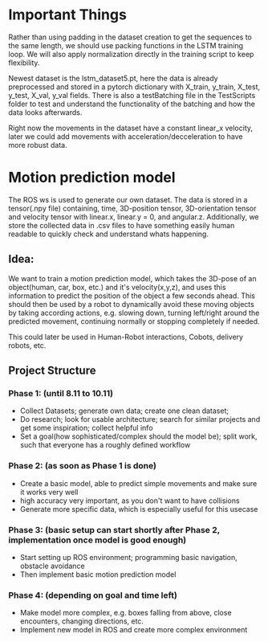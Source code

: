# Important Things

Rather than using padding in the dataset creation to get the sequences to the same length, we should use packing functions in the LSTM training loop.
We will also apply normalization directly in the training script to keep flexibility.

Newest dataset is the lstm_dataset5.pt, here the data is already preprocessed and stored in a pytorch dictionary with X_train, y_train, X_test, y_test, X_val, y_val fields. There is also a testBatching file in the TestScripts folder to test and understand the functionality of the batching and how the data looks afterwards. 

Right now the movements in the dataset have a constant linear_x velocity, later we could add movements with acceleration/decceleration to have more robust data.

# Motion prediction model

The ROS ws is used to generate our own dataset. The data is stored in a tensor(.npy file) containing, time, 3D-position tensor, 3D-orientation tensor and velocity tensor with linear.x, linear.y = 0, and angular.z. Additionally, we store the collected data in .csv files to have something easily human readable to quickly check and understand whats happening. 

## Idea:

We want to train a motion prediction model, which takes the 3D-pose of an object(human, car, box, etc.) and it's velocity(x,y,z), and uses this information to predict the position of the object a few seconds ahead. This should then be used by a robot to dynamically avoid these moving objects by taking according actions, e.g. slowing down, turning left/right around the predicted movement, continuing normally or stopping completely if needed.

This could later be used in Human-Robot interactions, Cobots, delivery robots, etc.

## Project Structure

### Phase 1: (until 8.11 to 10.11)

* Collect Datasets; generate own data; create one clean dataset;
* Do research; look for usable architecture; search for similar projects and get some inspiration; collect helpful info
* Set a goal(how sophisticated/complex should the model be); split work, such that everyone has a roughly defined workflow

### Phase 2: (as soon as Phase 1 is done)

* Create a basic model, able to predict simple movements and make sure it works very well 
* high accuracy very important, as you don't want to have collisions
* Generate more specific data, which is especially useful for this usecase

### Phase 3: (basic setup can start shortly after Phase 2, implementation once model is good enough)

* Start setting up ROS environment; programming basic navigation, obstacle avoidance
* Then implement basic motion prediction model

### Phase 4: (depending on goal and time left)
* Make model more complex, e.g. boxes falling from above, close encounters, changing directions, etc.
* Implement new model in ROS and create more complex environment